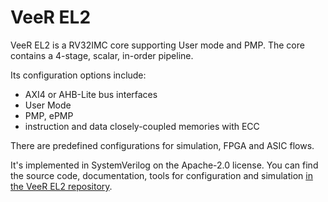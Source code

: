 VeeR EL2
========

VeeR EL2 is a RV32IMC core supporting User mode and PMP. The core contains
a 4-stage, scalar, in-order pipeline.

Its configuration options include:
* AXI4 or AHB-Lite bus interfaces
* User Mode
* PMP, ePMP
* instruction and data closely-coupled memories with ECC

There are predefined configurations for simulation, FPGA and ASIC flows.

It's implemented in SystemVerilog on the Apache-2.0 license. You can find
the source code, documentation, tools for configuration and simulation
[in the VeeR EL2 repository](https://github.com/chipsalliance/Cores-VeeR-EL2).
